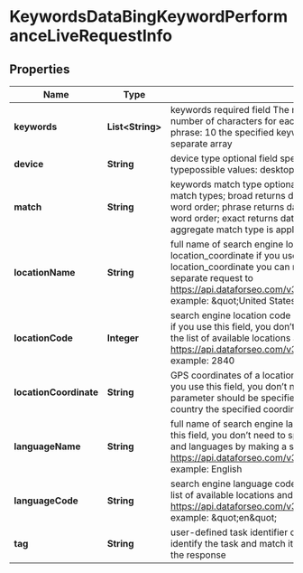

# KeywordsDataBingKeywordPerformanceLiveRequestInfo


## Properties

| Name | Type | Description | Notes |
|------------ | ------------- | ------------- | -------------|
|**keywords** | **List&lt;String&gt;** | keywords required field The maximum number of keywords you can specify: 1000 The maximum number of characters for each keyword: 80 The maximum number of words for each keyword phrase: 10 the specified keywords will be converted to lowercase, data will be provided in a separate array |  [optional] |
|**device** | **String** | device type optional field specify this field if you want to get the data for a particular device typepossible values: desktop, mobile, tablet, all default value: all |  [optional] |
|**match** | **String** | keywords match type optional field can take the following values: aggregate returns data across all match types; broad returns data for all user queries containing the specified keyword with varying word order; phrase returns data for all user queries containing the specified keyword with identical word order; exact returns data for user query that matches the specified keyword;Note: the aggregate match type is applied by default |  [optional] |
|**locationName** | **String** | full name of search engine location required field if you don’t specify location_code or location_coordinate if you use this field, you don’t need to specify location_code or location_coordinate you can receive the list of available locations and languages by making a separate request to https://api.dataforseo.com/v3/keywords_data/bing/keyword_performance/locations_and_languages example: \&quot;United States\&quot; |  [optional] |
|**locationCode** | **Integer** | search engine location code required field if you don’t specify location_name or location_coordinate if you use this field, you don’t need to specify location_name or location_coordinate you can receive the list of available locations and languages by making a separate request to https://api.dataforseo.com/v3/keywords_data/bing/keyword_performance/locations_and_languages example: 2840 |  [optional] |
|**locationCoordinate** | **String** | GPS coordinates of a location required field if you don’t specify location_name or location_code if you use this field, you don’t need to specify location_name or location_code location_coordinate parameter should be specified in the “latitude,longitude” format the data will be provided for the country the specified coordinates belong to example: 52.6178549,-155.352142 |  [optional] |
|**languageName** | **String** | full name of search engine language required field if you don’t specify language_code if you use this field, you don’t need to specify language_code you can receive the list of available locations and languages by making a separate request to https://api.dataforseo.com/v3/keywords_data/bing/keyword_performance/locations_and_languages example: English |  [optional] |
|**languageCode** | **String** | search engine language code required field if you don’t specify language_name you can receive the list of available locations and languages by making a separate request to https://api.dataforseo.com/v3/keywords_data/bing/keyword_performance/locations_and_languages example: \&quot;en\&quot; |  [optional] |
|**tag** | **String** | user-defined task identifier optional field the character limit is 255 you can use this parameter to identify the task and match it with the result you will find the specified tag value in the data object of the response |  [optional] |




